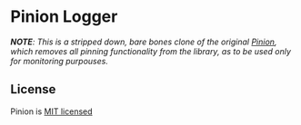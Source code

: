 # Pinion Logger

_**NOTE**: This is a stripped down, bare bones clone of the original [Pinion](), which removes all pinning functionality from the library, as to be used only for monitoring purpouses._

## License

Pinion is [MIT licensed](LICENSE)
